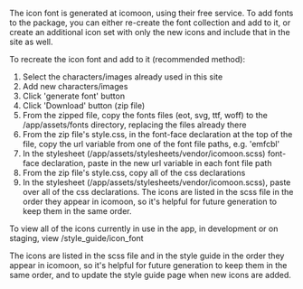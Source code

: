 The icon font is generated at icomoon, using their free service.
To add fonts to the package, you can either re-create the font collection and add to it, or create an additional icon set with only the new icons and include that in the site as well.

To recreate the icon font and add to it (recommended method):

1. Select the characters/images already used in this site
2. Add new characters/images
3. Click 'generate font' button
4. Click 'Download' button (zip file)
5. From the zipped file, copy the fonts files (eot, svg, ttf, woff) to the /app/assets/fonts directory, replacing the files already there
6. From the zip file's style.css, in the font-face declaration at the top of the file, copy the url variable from one of the font file paths, e.g. 'emfcbl' 
7. In the stylesheet (/app/assets/stylesheets/vendor/icomoon.scss) font-face declaration, paste in the new url variable in each font file path
8. From the zip file's style.css, copy all of the css declarations
9. In the stylesheet (/app/assets/stylesheets/vendor/icomoon.scss), paste over all of the css declarations. The icons are listed in the scss file in the order they appear in icomoon, so it's helpful for future generation to keep them in the same order.

To view all of the icons currently in use in the app, in development or on staging, view /style_guide/icon_font

The icons are listed in the scss file and in the style guide in the order they appear in icomoon, so it's helpful for future generation to keep them in the same order, and to update the style guide page when new icons are added.